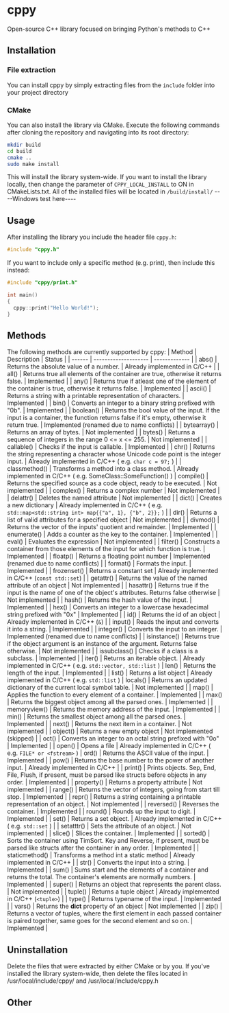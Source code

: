 # cppy
Open-source C++ library focused on bringing Python's methods to C++

## Installation
### File extraction
You can install cppy by simply extracting files from the `include` folder into your project directory
### CMake
You can also install the library via CMake.
Execute the following commands after cloning the repository and navigating into its root directory:
```sh
mkdir build
cd build
cmake ..
sudo make install
```
This will install the library system-wide.
If you want to install the library locally, then change the parameter of `CPPY_LOCAL_INSTALL` to ON in CMakeLists.txt. All of the installed files will be located in `/build/install/`
----Windows test here----

## Usage
After installing the library you include the header file `cppy.h`:
```c++
#include "cppy.h"
```
If you want to include only a specific method (e.g. print), then include this instead:
```c++
#include "cppy/print.h"

int main()
{
  cppy::print("Hello World!");
}
```

## Methods
The following methods are currently supported by cppy:
| Method | Description | Status |
| ------ | -------------------- | ------------- |
| abs() | Returns the absolute value of a number. | Already implemented in C/C++ |
| all() | Returns true all elements of the container are true, otherwise it returns false. | Implemented |
| any() | Returns true if atleast one of the element of the container is true, otherwise it returns false. | Implemented |
| ascii() | Returns a string with a printable representation of characters. | Implemented |
| bin() | Converts an integer to a binary string prefixed with "0b". | Implemented |
| boolean() | Returns the bool value of the input. If the input is a container, the function returns false if it's empty, otherwise it return true. | Implemented (renamed due to name conflicts) |
| bytearray() | Returns an array of bytes. | Not implemented |
| bytes() | Returns a sequence of integers in the range 0 <= x <= 255. | Not implemented |
| callable() | Checks if the input is callable. | Implemented |
| chr() | Returns the string representing a character whose Unicode code point is the integer input. | Already implemented in C/C++ ( e.g. `char c = 97;` ) |
| classmethod() | Transforms a method into a class method. | Already implemented in C/C++ ( e.g. SomeClass::SomeFunction() )
| compile() | Returns the specified source as a code object, ready to be executed. | Not implemented |
| complex() | Returns a complex number | Not implemented |
| delattr() | Deletes the named attribute | Not implemented |
| dict() | Creates a new dictionary | Already implemented in C/C++ ( e.g. `std::map<std::string int> map{{"a", 1}, {"b", 2}};` ) |
| dir() | Returns a list of valid attributes for a specified object | Not implemented |
| divmod() | Returns the vector of the inputs' quotient and remainder. | Implemented |
| enumerate() | Adds a counter as the key to the container. | Implemented |
| eval() | Evaluates the expression | Not implemented |
| filter() | Constructs a container from those elements of the input for which function is true. | Implemented |
| floatp() | Returns a floating point number | Implemented (renamed due to name conflicts) |
| format() | Formats the input. | Implemented |
| frozenset() | Returns a constant set | Already implemented in C/C++ (`const std::set`) |
| getattr() | Returns the value of the named attribute of an object | Not implemented |
| hasattr() | Returns true if the input is the name of one of the object's attributes. Returns false otherwise | Not implemented |
| hash() | Returns the hash value of the input. | Implemented |
| hex() | Converts an integer to a lowercase hexadecimal string prefixed with "0x" | Implemented |
| id() | Returns the id of an object | Already implemented in C/C++ (`&`) |
| input() | Reads the input and converts it into a string. | Implemented |
| integer() | Converts the input to an integer. | Implemented (renamed due to name conflicts) |
| isinstance() | Returns true if the object argument is an instance of the argument. Returns false otherwise. | Not implemented |
| issubclass() | Checks if a class is a subclass. | Implemented |
| iter() | Returns an iterable object. | Already implemented in C/C++ ( e.g. `std::vector, std::list` )
| len() | Returns the length of the input. | Implemented |
| list() | Returns a list object | Already implemented in C/C++ ( e.g. `std::list` )
| locals() | Returns an updated dictionary of the current local symbol table. | Not implemented |
| map() | Applies the function to every element of a container. | Implemented |
| max() | Returns the biggest object among all the parsed ones. | Implemented |
| memoryview() | Returns the memory address of the input. | Implemented |
| min() | Returns the smallest object among all the parsed ones. | Implemented |
| next() | Returns the next item in a container. | Not implemented |
| object() | Returns a new empty object | Not implemented (skipped) |
| oct() | Converts an integer to an octal string prefixed with "0o" | Implemented |
| open() | Opens a file | Already implemented in C/C++ ( e.g. `FILE* or <fstream>` )
| ord() | Returns the ASCII value of the input. | Implemented |
| pow() | Returns the base number to the power of another input. | Already implemented in C/C++ |
| print() | Prints objects. Sep, End, File, Flush, if present, must be parsed like structs before objects in any order. | Implemented |
| property() | Returns a property attribute | Not implemented |
| range() | Returns the vector of integers, going from start till stop. | Implemented |
| repr() | Returns a string containing a printable representation of an object. | Not implemented |
| reversed() | Reverses the container. | Implemented |
| round() | Rounds up the input to digit. | Implemented |
| set() | Returns a set object. | Already implemented in C/C++ ( e.g. `std::set` ) |
| setatttr() | Sets the attribute of an object. | Not implemented |
| slice() | Slices the container. | Implemented |
| sorted() | Sorts the container using TimSort. Key and Reverse, if present, must be parsed like structs after the container in any order. | Implemented |
| staticmethod() | Transforms a method int a static method | Already implemented in C/C++ |
| str() | Converts the input into a string. | Implemented |
| sum() | Sums start and the elements of a container and returns the total. The container's elements are normally numbers. | Implemented |
| super() | Returns an object that represents the parent class. | Not implemented |
| tuple() | Returns a tuple object | Already implemented in C/C++ (`<tuple>`) |
| type() | Returns typename of the input. | Implemented |
| vars() | Returns the __dict__ property of an object | Not implemented |
| zip() | Returns a vector of tuples, where the first element in each passed container is paired together, same goes for the second element and so on. | Implemented |

## Uninstallation
Delete the files that were extracted by either CMake or by you. If you've installed the library system-wide, then delete the files located in /usr/local/include/cppy/ and /usr/local/include/cppy.h
## Other
